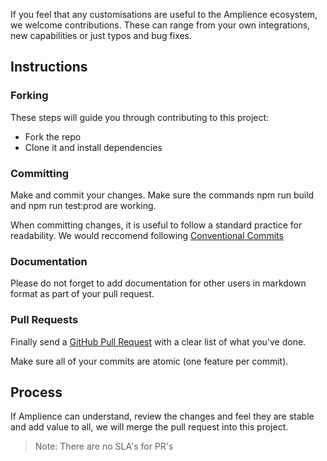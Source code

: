 If you feel that any customisations are useful to the Amplience ecosystem, we welcome contributions. These can range from your own integrations, new capabilities or just typos and bug fixes.

## Instructions

### Forking
These steps will guide you through contributing to this project:

- Fork the repo
- Clone it and install dependencies

### Committing
Make and commit your changes. Make sure the commands npm run build and npm run test:prod are working.

When committing changes, it is useful to follow a standard practice for readability. We would reccomend following [Conventional Commits](https://www.conventionalcommits.org/) 

### Documentation
Please do not forget to add documentation for other users in markdown format as part of your pull request.

### Pull Requests
Finally send a [GitHub Pull Request](https://docs.github.com/en/pull-requests/collaborating-with-pull-requests/proposing-changes-to-your-work-with-pull-requests/about-pull-requests) with a clear list of what you've done.

Make sure all of your commits are atomic (one feature per commit).

## Process
If Amplience can understand, review the changes and feel they are stable and add value to all, we will merge the pull request into this project.

> Note: There are no SLA's for PR's
